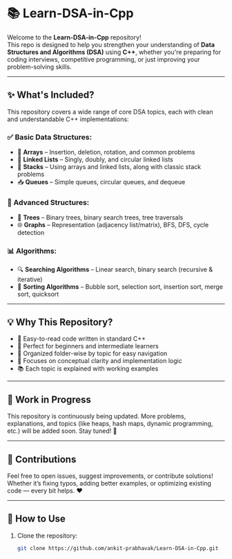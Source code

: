 # 📚 Learn-DSA-in-Cpp

Welcome to the **Learn-DSA-in-Cpp** repository!  
This repo is designed to help you strengthen your understanding of **Data Structures and Algorithms (DSA)** using **C++**, whether you're preparing for coding interviews, competitive programming, or just improving your problem-solving skills.

---

## ✨ What's Included?

This repository covers a wide range of core DSA topics, each with clean and understandable C++ implementations:

### ✅ Basic Data Structures:
- 🔢 **Arrays** – Insertion, deletion, rotation, and common problems
- 🔗 **Linked Lists** – Singly, doubly, and circular linked lists
- 🥞 **Stacks** – Using arrays and linked lists, along with classic stack problems
- 📥 **Queues** – Simple queues, circular queues, and dequeue

### 🌳 Advanced Structures:
- 🌲 **Trees** – Binary trees, binary search trees, tree traversals
- 🌐 **Graphs** – Representation (adjacency list/matrix), BFS, DFS, cycle detection

### 📊 Algorithms:
- 🔍 **Searching Algorithms** – Linear search, binary search (recursive & iterative)
- 🧹 **Sorting Algorithms** – Bubble sort, selection sort, insertion sort, merge sort, quicksort

---

## 💡 Why This Repository?

- 📌 Easy-to-read code written in standard C++
- 🎯 Perfect for beginners and intermediate learners
- 📁 Organized folder-wise by topic for easy navigation
- 🧠 Focuses on conceptual clarity and implementation logic
- 📚 Each topic is explained with working examples

---

## 🚧 Work in Progress

This repository is continuously being updated. More problems, explanations, and topics (like heaps, hash maps, dynamic programming, etc.) will be added soon. Stay tuned! 🔧

---

## 🤝 Contributions

Feel free to open issues, suggest improvements, or contribute solutions!  
Whether it’s fixing typos, adding better examples, or optimizing existing code — every bit helps. ❤️

---

## 📎 How to Use

1. Clone the repository:
   ```bash
   git clone https://github.com/ankit-prabhavak/Learn-DSA-in-Cpp.git
